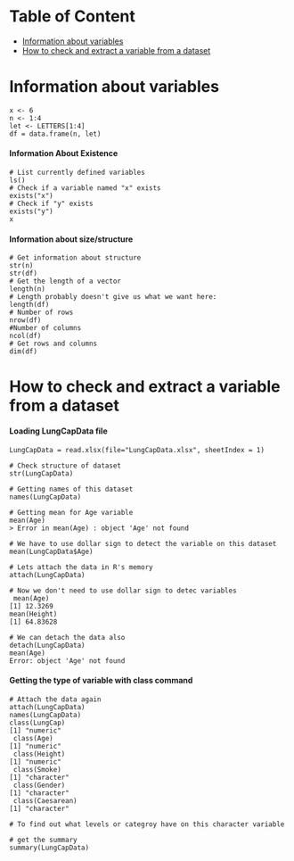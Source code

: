# Table of Content <a name="backtotop"></a>
- [Information about variables](#variableinfo)
- [How to check and extract a variable from a dataset](#chexvariable)


# Information about variables <a name="variableinfo"></a>
```
x <- 6
n <- 1:4
let <- LETTERS[1:4]
df = data.frame(n, let)
```
#### Information About Existence
```
# List currently defined variables
ls()
# Check if a variable named "x" exists
exists("x")
# Check if "y" exists
exists("y")
x
```
#### Information about size/structure
```
# Get information about structure
str(n)
str(df)
# Get the length of a vector
length(n)
# Length probably doesn't give us what we want here:
length(df)
# Number of rows
nrow(df)
#Number of columns
ncol(df)
# Get rows and columns
dim(df)
```
# How to check and extract a variable from a dataset <a name="chexvariable"></a>
#### Loading LungCapData file
```
LungCapData = read.xlsx(file="LungCapData.xlsx", sheetIndex = 1)

# Check structure of dataset
str(LungCapData)

# Getting names of this dataset 
names(LungCapData)

# Getting mean for Age variable
mean(Age)
> Error in mean(Age) : object 'Age' not found

# We have to use dollar sign to detect the variable on this dataset
mean(LungCapData$Age)

# Lets attach the data in R's memory
attach(LungCapData)

# Now we don't need to use dollar sign to detec variables
 mean(Age)
[1] 12.3269
mean(Height)
[1] 64.83628

# We can detach the data also
detach(LungCapData)
mean(Age)
Error: object 'Age' not found
```
#### Getting the type of variable with class command
```
# Attach the data again
attach(LungCapData)
names(LungCapData)
class(LungCap)
[1] "numeric"
 class(Age)
[1] "numeric"
 class(Height)
[1] "numeric"
 class(Smoke)
[1] "character"
 class(Gender)
[1] "character"
 class(Caesarean)
[1] "character"

# To find out what levels or categroy have on this character variable

# get the summary 
summary(LungCapData)
```



